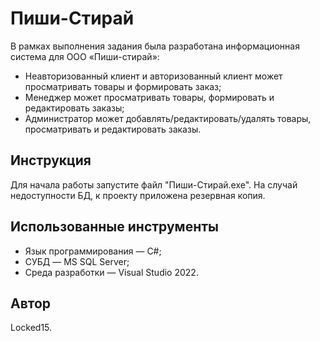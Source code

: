 # Пиши-Стирай

В рамках выполнения задания была разработана информационная система для ООО «Пиши-стирай»:

* Неавторизованный клиент и авторизованный клиент может просматривать товары и формировать заказ;
* Менеджер может просматривать товары, формировать и редактировать заказы;
* Администратор может добавлять/редактировать/удалять товары, просматривать и редактировать заказы.

## Инструкция

Для начала работы запустите файл "Пиши-Стирай.exe".
На случай недоступности БД, к проекту приложена резервная копия.

## Использованные инструменты

* Язык программирования — C#;
* СУБД — MS SQL Server;
* Среда разработки — Visual Studio 2022.

## Автор

Locked15.

